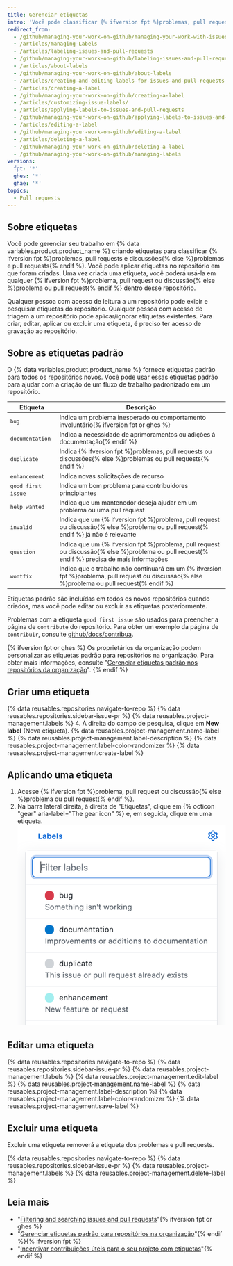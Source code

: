 ```yaml
---
title: Gerenciar etiquetas
intro: 'Você pode classificar {% ifversion fpt %}problemas, pull requests e discussões{% else %}problemas e pull requests{% endif %} criando, editando, aplicando e excluindo etiquetas.'
redirect_from:
  - /github/managing-your-work-on-github/managing-your-work-with-issues-and-pull-requests/managing-labels
  - /articles/managing-Labels
  - /articles/labeling-issues-and-pull-requests
  - /github/managing-your-work-on-github/labeling-issues-and-pull-requests
  - /articles/about-labels
  - /github/managing-your-work-on-github/about-labels
  - /articles/creating-and-editing-labels-for-issues-and-pull-requests
  - /articles/creating-a-label
  - /github/managing-your-work-on-github/creating-a-label
  - /articles/customizing-issue-labels/
  - /articles/applying-labels-to-issues-and-pull-requests
  - /github/managing-your-work-on-github/applying-labels-to-issues-and-pull-requests
  - /articles/editing-a-label
  - /github/managing-your-work-on-github/editing-a-label
  - /articles/deleting-a-label
  - /github/managing-your-work-on-github/deleting-a-label
  - /github/managing-your-work-on-github/managing-labels
versions:
  fpt: '*'
  ghes: '*'
  ghae: '*'
topics:
  - Pull requests
---
```

  ## Sobre etiquetas

Você pode gerenciar seu trabalho em {% data variables.product.product_name %} criando etiquetas para classificar {% ifversion fpt %}problemas, pull requests e discussões{% else %}problemas e pull requests{% endif %}. Você pode aplicar etiquetas no repositório em que foram criadas. Uma vez criada uma etiqueta, você poderá usá-la em qualquer {% ifversion fpt %}problema, pull request ou discussão{% else %}problema ou pull request{% endif %} dentro desse repositório.

Qualquer pessoa com acesso de leitura a um repositório pode exibir e pesquisar etiquetas do repositório. Qualquer pessoa com acesso de triagem a um repositório pode aplicar/ignorar etiquetas existentes. Para criar, editar, aplicar ou excluir uma etiqueta, é preciso ter acesso de gravação ao repositório.

## Sobre as etiquetas padrão

O {% data variables.product.product_name %} fornece etiquetas padrão para todos os repositórios novos. Você pode usar essas etiquetas padrão para ajudar com a criação de um fluxo de trabalho padronizado em um repositório.

| Etiqueta           | Descrição                                                                                                                                      |
| ------------------ | ---------------------------------------------------------------------------------------------------------------------------------------------- |
| `bug`              | Indica um problema inesperado ou comportamento involuntário{% ifversion fpt or ghes %}
| `documentation`    | Indica a necessidade de aprimoramentos ou adições à documentação{% endif %}
| `duplicate`        | Indica {% ifversion fpt %}problemas, pull requests ou discussões{% else %}problemas ou pull requests{% endif %}
| `enhancement`      | Indica novas solicitações de recurso                                                                                                           |
| `good first issue` | Indica um bom problema para contribuidores principiantes                                                                                       |
| `help wanted`      | Indica que um mantenedor deseja ajudar em um problema ou uma pull request                                                                      |
| `invalid`          | Indica que um {% ifversion fpt %}problema, pull request ou discussão{% else %}problema ou pull request{% endif %} já não é relevante           |
| `question`         | Indica que um {% ifversion fpt %}problema, pull request ou discussão{% else %}problema ou pull request{% endif %} precisa de mais informações  |
| `wontfix`          | Indica que o trabalho não continuará em um {% ifversion fpt %}problema, pull request ou discussão{% else %}problema ou pull request{% endif %}

Etiquetas padrão são incluídas em todos os novos repositórios quando criados, mas você pode editar ou excluir as etiquetas posteriormente.

Problemas com a etiqueta `good first issue` são usados para preencher a página de `contribute` do repositório. Para obter um exemplo da página de `contribuir`, consulte [github/docs/contribua](https://github.com/github/docs/contribute).

{% ifversion fpt or ghes %}
Os proprietários da organização podem personalizar as etiquetas padrão para repositórios na organização. Para obter mais informações, consulte "[Gerenciar etiquetas padrão nos repositórios da organização](/articles/managing-default-labels-for-repositories-in-your-organization)".
{% endif %}

## Criar uma etiqueta

{% data reusables.repositories.navigate-to-repo %}
{% data reusables.repositories.sidebar-issue-pr %}
{% data reusables.project-management.labels %}
4. À direita do campo de pesquisa, clique em **New label** (Nova etiqueta).
{% data reusables.project-management.name-label %}
{% data reusables.project-management.label-description %}
{% data reusables.project-management.label-color-randomizer %}
{% data reusables.project-management.create-label %}

## Aplicando uma etiqueta

1. Acesse {% ifversion fpt %}problema, pull request ou discussão{% else %}problema ou pull request{% endif %}.
1. Na barra lateral direita, à direita de "Etiquetas", clique em {% octicon "gear" aria-label="The gear icon" %} e, em seguida, clique em uma etiqueta. ![Menu suspenso "Etiquetas"](/assets/images/help/issues/labels-drop-down.png)

## Editar uma etiqueta

{% data reusables.repositories.navigate-to-repo %}
{% data reusables.repositories.sidebar-issue-pr %}
{% data reusables.project-management.labels %}
{% data reusables.project-management.edit-label %}
{% data reusables.project-management.name-label %}
{% data reusables.project-management.label-description %}
{% data reusables.project-management.label-color-randomizer %}
{% data reusables.project-management.save-label %}

## Excluir uma etiqueta

Excluir uma etiqueta removerá a etiqueta dos problemas e pull requests.

{% data reusables.repositories.navigate-to-repo %}
{% data reusables.repositories.sidebar-issue-pr %}
{% data reusables.project-management.labels %}
{% data reusables.project-management.delete-label %}

## Leia mais
- "[Filtering and searching issues and pull requests](/issues/tracking-your-work-with-issues/filtering-and-searching-issues-and-pull-requests)"{% ifversion fpt or ghes %}
- "[Gerenciar etiquetas padrão para repositórios na organização](/articles/managing-default-labels-for-repositories-in-your-organization)"{% endif %}{% ifversion fpt %}
- "[Incentivar contribuições úteis para o seu projeto com etiquetas](/communities/setting-up-your-project-for-healthy-contributions/encouraging-helpful-contributions-to-your-project-with-labels)"{% endif %}
